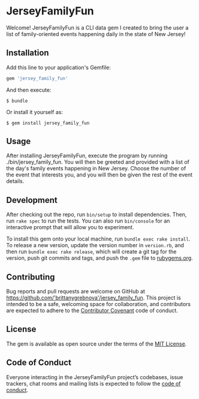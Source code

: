 # JerseyFamilyFun

Welcome! JerseyFamilyFun is a CLI data gem I created to bring the user a list of family-oriented events happening daily in the state of New Jersey!

## Installation

Add this line to your application's Gemfile:

```ruby
gem 'jersey_family_fun'
```

And then execute:

    $ bundle

Or install it yourself as:

    $ gem install jersey_family_fun

## Usage

After installing JerseyFamilyFun, execute the program by running ./bin/jersey_family_fun. You will then be greeted and provided with a list of the day's family events happening in New Jersey. Choose the number of the event that interests you, and you will then be given the rest of the event details.

## Development

After checking out the repo, run `bin/setup` to install dependencies. Then, run `rake spec` to run the tests. You can also run `bin/console` for an interactive prompt that will allow you to experiment.

To install this gem onto your local machine, run `bundle exec rake install`. To release a new version, update the version number in `version.rb`, and then run `bundle exec rake release`, which will create a git tag for the version, push git commits and tags, and push the `.gem` file to [rubygems.org](https://rubygems.org).

## Contributing

Bug reports and pull requests are welcome on GitHub at https://github.com/'brittanygrebnova'/jersey_family_fun. This project is intended to be a safe, welcoming space for collaboration, and contributors are expected to adhere to the [Contributor Covenant](http://contributor-covenant.org) code of conduct.

## License

The gem is available as open source under the terms of the [MIT License](https://opensource.org/licenses/MIT).

## Code of Conduct

Everyone interacting in the JerseyFamilyFun project’s codebases, issue trackers, chat rooms and mailing lists is expected to follow the [code of conduct](https://github.com/'brittanygrebnova'/jersey_family_fun/blob/master/CODE_OF_CONDUCT.md).
